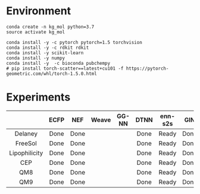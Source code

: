 # Environment

```
conda create -n kg_mol python=3.7
source activate kg_mol

conda install -y -c pytorch pytorch=1.5 torchvision
conda install -y -c rdkit rdkit
conda install -y scikit-learn
conda install -y numpy
conda install -y  -c bioconda pubchempy
# pip install torch-scatter==latest+cu101 -f https://pytorch-geometric.com/whl/torch-1.5.0.html
```


# Experiments

| | ECFP | NEF | Weave | GG-NN | DTNN | enn-s2s | GIN | SchNet |
| :---: | :---: | :---: | :---: | :---: | :---: | :---: | :---: | :---: |
| Delaney | Done | Done | | | Done | Ready | Done | Done |
| FreeSol | Done | Done | | | Done | Ready | Done | Done |
| Lipophilicity | Done | Done | | | Done | Ready | Done | Done |
| CEP | Done | Done | | | Done | Ready | Done | Done |
| QM8 | Done | Done | | | Done | Ready | Done | Done |
| QM9 | Done | Done | | | Done | Ready | Done | Done |
